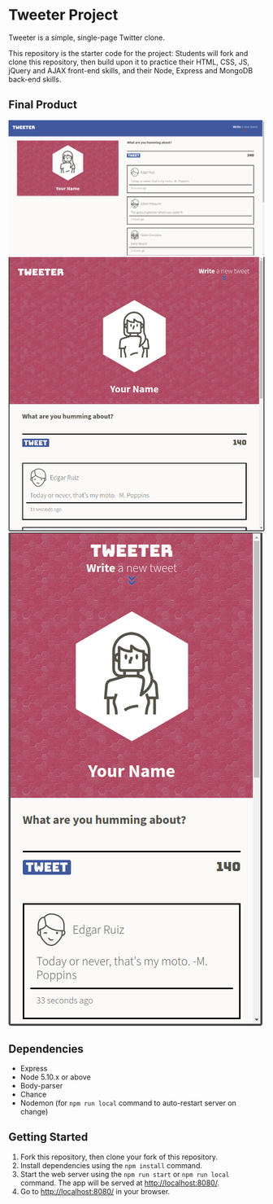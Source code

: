 # Tweeter Project

Tweeter is a simple, single-page Twitter clone.

This repository is the starter code for the project: Students will fork and clone this repository, then build upon it to practice their HTML, CSS, JS, jQuery and AJAX front-end skills, and their Node, Express and MongoDB back-end skills.

## Final Product
!["screenshot of the app page on a desktop-width screen"](https://github.com/jerrica-mj/tweeter/blob/master/docs/desktop-width-screenshot.png)
!["screenshot of the app page on an approximately tablet-width screen"](https://github.com/jerrica-mj/tweeter/blob/master/docs/tablet-width-screenshot.png)
!["screenshot of the app page on an approximately mobile-width screen"](https://github.com/jerrica-mj/tweeter/blob/master/docs/mobile-width-screenshot.png)

## Dependencies
- Express
- Node 5.10.x or above
- Body-parser
- Chance
- Nodemon (for `npm run local` command to auto-restart server on change)

## Getting Started
1. Fork this repository, then clone your fork of this repository.
2. Install dependencies using the `npm install` command.
3. Start the web server using the `npm run start` or `npm run local` command. The app will be served at <http://localhost:8080/>.
4. Go to <http://localhost:8080/> in your browser.

